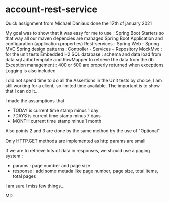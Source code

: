 # account-rest-service

Quick assignment from Michael Daniaux done the 17th of january 2021

My goal was to show that it was easy for me to use :
Spring Boot Starters so that way all our maven depencies are managed
Spring Boot Application and configuration (application.properties)
Rest-services : Spring Web - Spring MVC
Spring design patterns : Controller - Services - Repository
MockMvc : for the unit tests
Embedded H2 SQL database : schema and data load from data.sql
JdbcTemplate and RowMapper to retrieve the data from the db
Exception management : 400 or 500 are properly returned when exceptions
Logging is also included

I did not spend time to do all the Assertions in the Unit tests by choice, I am still working for a client, so limited time available. The important is to show that I can do it...

I made the assumptions that 
- TODAY is current time stamp minus 1 day
- 7DAYS is current time stamp minus 7 days
- MONTH current time stamp minus 1 month

Also points 2 and 3 are done by the same method by the use of "Optional"

Only HTTP.GET methods are implemented as http params are small

If we are to retrieve lots of data in responses, we should use a paging system : 
- params : page number and page size
- response : add some metada like page number, page size, total items, total pages

I am sure I miss few things...

MD
